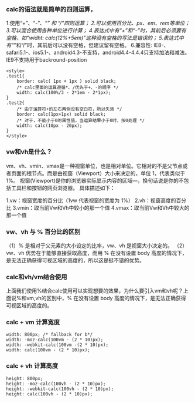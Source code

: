 ### calc的语法就是简单的四则运算，

1.使用“+”、“-”、“*” 和 “/”四则运算；
2.可以使用百分比、px、em、rem等单位；
3.可以混合使用各种单位进行计算；
4.表达式中有“+”和“-”时，其前后必须要有空格，如"widht: calc(12%+5em)"这种没有空格的写法是错误的；
5.表达式中有“*”和“/”时，其前后可以没有空格，但建议留有空格。
6.兼容性: IE8-、safari5.1-、ios5.1-、android4.3-不支持，android4.4-4.4.4只支持加法和减法。IE9不支持用于backround-position

```
<style>
.test1{
    border: calc( 1px + 1px ) solid black;
    /* calc里面的运算遵循*、/优先于+、-的顺序 */
    width: calc(100%/3 - 2*1em - 2*1px);
}
.test2{
    /* 由于运算符+的左右两侧没有空白符，所以失效 */
    border: calc(1px+1px) solid black;
    /* 对于，不能小于0的属性值，当运算结果小于0时，按0处理 */
    width: calc(10px - 20px);
}
</style>
```

### vw和vh是什么？
vm、vh、vmin、vmax是一种视窗单位，也是相对单位。它相对的不是父节点或者页面的根节点。而是由视窗（Viewport）大小来决定的，单位 1，代表类似于 1%。
视窗(Viewport)是你的浏览器实际显示内容的区域—，换句话说是你的不包括工具栏和按钮的网页浏览器。
具体描述如下：

1.vw：视窗宽度的百分比（1vw 代表视窗的宽度为 1%）
2.vh：视窗高度的百分比
3.vmin：取当前Vw和Vh中较小的那一个值
4.vmax：取当前Vw和Vh中较大的那一个值

### vw、vh 与 % 百分比的区别
（1）% 是相对于父元素的大小设定的比率，vw、vh 是视窗大小决定的。
（2）vw、vh 优势在于能够直接获取高度，而用 % 在没有设置 body 高度的情况下，是无法正确获得可视区域的高度的，所以这是挺不错的优势。

### calc和vh/vm结合使用
上面我们使用%结合calc使用可以实现想要的效果，为什么要引入vm和vh呢？上面说%和vm,vh的区别中，% 在没有设置 body 高度的情况下，是无法正确获得可视区域的高度的。

### calc + vm 计算宽度
```
width: 800px; /* fallback for b*/
width: -moz-calc(100vm - (2 * 10)px);
width: -webkit-calc(100vm -(2 * 10)px);
width: calc(100vm - (2 * 10)px);
```
### calc + vh 计算高度
```
height: 800px;
height: -moz-calc(100vh - (2 * 10)px);
height: -webkit-calc(100vh - (2 * 10)px);
height: calc(100vh - (2 * 10)px);
```